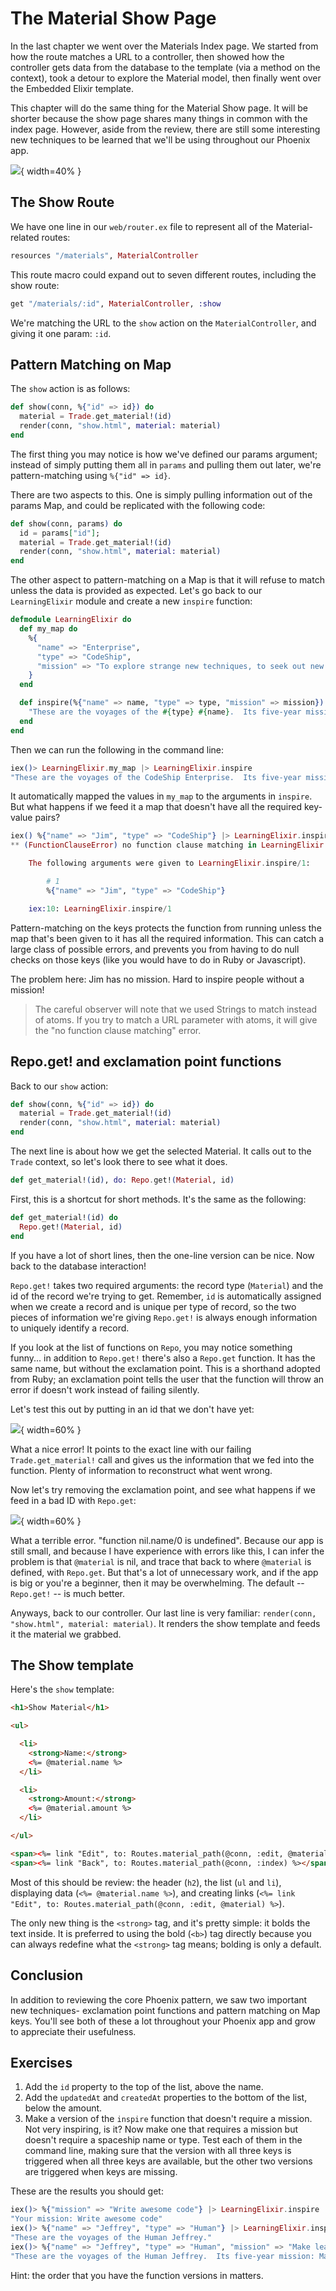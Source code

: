 # The Material Show Page

In the last chapter we went over the Materials Index page.  We started from how the route matches a URL to a controller, then showed how the controller gets data from the database to the template (via a method on the context), took a detour to explore the Material model, then finally went over the Embedded Elixir template.

This chapter will do the same thing for the Material Show page.  It will be shorter because the show page shares many things in common with the index page.  However, aside from the review, there are still some interesting new techniques to be learned that we'll be using throughout our Phoenix app.

![](../images/3.1/show-material.png){ width=40% }

## The Show Route

We have one line in our `web/router.ex` file to represent all of the Material-related routes:

```elixir
resources "/materials", MaterialController
```

This route macro could expand out to seven different routes, including the show route:

```elixir
get "/materials/:id", MaterialController, :show
```

We're matching the URL to the `show` action on the `MaterialController`, and giving it one param: `:id`.

## Pattern Matching on Map

The `show` action is as follows:

```elixir
def show(conn, %{"id" => id}) do
  material = Trade.get_material!(id)
  render(conn, "show.html", material: material)
end
```

The first thing you may notice is how we've defined our params argument; instead of simply putting them all in `params` and pulling them out later, we're pattern-matching using `%{"id" => id}`.

There are two aspects to this.  One is simply pulling information out of the params Map, and could be replicated with the following code:

```elixir
def show(conn, params) do
  id = params["id"];
  material = Trade.get_material!(id)
  render(conn, "show.html", material: material)
end
```

The other aspect to pattern-matching on a Map is that it will refuse to match unless the data is provided as expected.  Let's go back to our `LearningElixir` module and create a new `inspire` function:

```elixir
defmodule LearningElixir do
  def my_map do
    %{
      "name" => "Enterprise",
      "type" => "CodeShip",
      "mission" => "To explore strange new techniques, to seek out new programming languages and new web frameworks, to code boldly go where no man has gone before"
    }
  end

  def inspire(%{"name" => name, "type" => type, "mission" => mission}) do
    "These are the voyages of the #{type} #{name}.  Its five-year mission: #{mission}"
  end
end
```

Then we can run the following in the command line:

```exs
iex()> LearningElixir.my_map |> LearningElixir.inspire
"These are the voyages of the CodeShip Enterprise.  Its five-year mission: To explore strange new techniques, to seek out new programming languages and new web frameworks, to code boldly go where no man has gone before"
```

It automatically mapped the values in `my_map` to the arguments in `inspire`.  But what happens if we feed it a map that doesn't have all the required key-value pairs?

```exs
iex() %{"name" => "Jim", "type" => "CodeShip"} |> LearningElixir.inspire
** (FunctionClauseError) no function clause matching in LearningElixir.inspire/1

    The following arguments were given to LearningElixir.inspire/1:

        # 1
        %{"name" => "Jim", "type" => "CodeShip"}

    iex:10: LearningElixir.inspire/1
```

Pattern-matching on the keys protects the function from running unless the map that's been given to it has all the required information.  This can catch a large class of possible errors, and prevents you from having to do null checks on those keys (like you would have to do in Ruby or Javascript).

The problem here: Jim has no mission.  Hard to inspire people without a mission!

> The careful observer will note that we used Strings to match instead of atoms.  If you try to match a URL parameter with atoms, it will give the "no function clause matching" error.

## Repo.get! and exclamation point functions

Back to our `show` action:

```elixir
def show(conn, %{"id" => id}) do
  material = Trade.get_material!(id)
  render(conn, "show.html", material: material)
end
```

The next line is about how we get the selected Material. It calls out to the `Trade` context, so let's look there to see what it does.

```elixir
def get_material!(id), do: Repo.get!(Material, id)
```

First, this is a shortcut for short methods.  It's the same as the following:

```elixir
def get_material!(id) do
  Repo.get!(Material, id)
end
```

If you have a lot of short lines, then the one-line version can be nice.  Now back to the database interaction!

`Repo.get!` takes two required arguments: the record type (`Material`) and the id of the record we're trying to get.  Remember, `id` is automatically assigned when we create a record and is unique per type of record, so the two pieces of information we're giving `Repo.get!` is always enough information to uniquely identify a record.

If you look at the list of functions on `Repo`, you may notice something funny... in addition to `Repo.get!` there's also a `Repo.get` function.  It has the same name, but without the exclamation point.  This is a shorthand adopted from Ruby; an exclamation point tells the user that the function will throw an error if doesn't work instead of failing silently.  

Let's test this out by putting in an id that we don't have yet:

![](../images/3.3/get!-error.png){ width=60% }

What a nice error!  It points to the exact line with our failing `Trade.get_material!` call and gives us the information that we fed into the function.  Plenty of information to reconstruct what went wrong.

Now let's try removing the exclamation point, and see what happens if we feed in a bad ID with `Repo.get`:

![](../images/3.3/get-bad-error.png){ width=60% }

What a terrible error.  "function nil.name/0 is undefined".  Because our app is still small, and because I have experience with errors like this, I can infer the problem is that `@material` is nil, and trace that back to where `@material` is defined, with `Repo.get`.  But that's a lot of unnecessary work, and if the app is big or you're a beginner, then it may be overwhelming.  The default -- `Repo.get!` -- is much better.

Anyways, back to our controller. Our last line is very familiar: `render(conn, "show.html", material: material)`.  It renders the show template and feeds it the material we grabbed.

## The Show template

Here's the `show` template:

```html
<h1>Show Material</h1>

<ul>

  <li>
    <strong>Name:</strong>
    <%= @material.name %>
  </li>

  <li>
    <strong>Amount:</strong>
    <%= @material.amount %>
  </li>

</ul>

<span><%= link "Edit", to: Routes.material_path(@conn, :edit, @material) %></span>
<span><%= link "Back", to: Routes.material_path(@conn, :index) %></span>
```

Most of this should be review: the header (`h2`), the list (`ul` and `li`), displaying data (`<%= @material.name %>`), and creating links (`<%= link "Edit", to: Routes.material_path(@conn, :edit, @material) %>`).

The only new thing is the `<strong>` tag, and it's pretty simple: it bolds the text inside.  It is preferred to using the bold (`<b>`) tag directly because you can always redefine what the `<strong>` tag means; bolding is only a default.

## Conclusion

In addition to reviewing the core Phoenix pattern, we saw two important new techniques- exclamation point functions and pattern matching on Map keys.  You'll see both of these a lot throughout your Phoenix app and grow to appreciate their usefulness.

## Exercises

1. Add the `id` property to the top of the list, above the name.
2. Add the `updatedAt` and `createdAt` properties to the bottom of the list, below the amount.
3. Make a version of the `inspire` function that doesn't require a mission.  Not very inspiring, is it?  Now make one that requires a mission but doesn't require a spaceship name or type.  Test each of them in the command line, making sure that the version with all three keys is triggered when all three keys are available, but the other two versions are triggered when keys are missing.

These are the results you should get:

```exs
iex()> %{"mission" => "Write awesome code"} |> LearningElixir.inspire
"Your mission: Write awesome code"
iex()> %{"name" => "Jeffrey", "type" => "Human"} |> LearningElixir.inspire
"These are the voyages of the Human Jeffrey."
iex()> %{"name" => "Jeffrey", "type" => "Human", "mission" => "Make learning programming more fun and less frustrating"} |> LearningElixir.inspire
"These are the voyages of the Human Jeffrey.  Its five-year mission: Make learning programming more fun and less frustrating"
```

Hint: the order that you have the function versions in matters.

